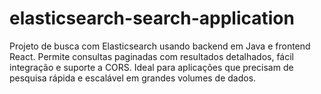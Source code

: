 # elasticsearch-search-application
Projeto de busca com Elasticsearch usando backend em Java e frontend React. Permite consultas paginadas com resultados detalhados, fácil integração e suporte a CORS. Ideal para aplicações que precisam de pesquisa rápida e escalável em grandes volumes de dados.

